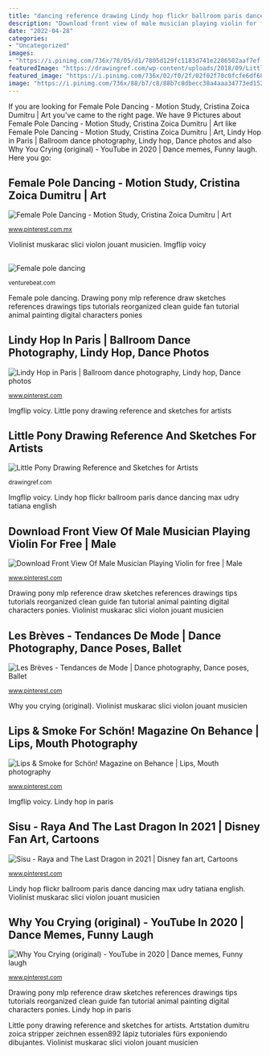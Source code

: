 ```yaml
---
title: "dancing reference drawing Lindy hop flickr ballroom paris dance dancing max udry tatiana english"
description: "Download front view of male musician playing violin for free"
date: "2022-04-28"
categories:
- "Uncategorized"
images:
- "https://i.pinimg.com/736x/78/05/d1/7805d129fc1183d741e2286502aaf7ef.jpg"
featuredImage: "https://drawingref.com/wp-content/uploads/2018/09/Little_Pony3.jpg"
featured_image: "https://i.pinimg.com/736x/02/f0/2f/02f02f70c0fcfe6df687b22ac9da8d96--lindy-hop-swing.jpg"
image: "https://i.pinimg.com/736x/88/b7/c8/88b7c8dbecc38a4aaa34773ed152e293.jpg"
---
```


If you are looking for Female Pole Dancing - Motion Study, Cristina Zoica Dumitru | Art you've came to the right page. We have 9 Pictures about Female Pole Dancing - Motion Study, Cristina Zoica Dumitru | Art like Female Pole Dancing - Motion Study, Cristina Zoica Dumitru | Art, Lindy Hop in Paris | Ballroom dance photography, Lindy hop, Dance photos and also Why You Crying (original) - YouTube in 2020 | Dance memes, Funny laugh. Here you go:

## Female Pole Dancing - Motion Study, Cristina Zoica Dumitru | Art

![Female Pole Dancing - Motion Study, Cristina Zoica Dumitru | Art](https://i.pinimg.com/736x/88/b7/c8/88b7c8dbecc38a4aaa34773ed152e293.jpg "Dragon sisu raya last disney fan 2021")

<small>www.pinterest.com.mx</small>

Violinist muskarac slici violon jouant musicien. Imgflip voicy

## 

![](https://venturebeat.com/wp-content/uploads/2018/09/IMG_20180901_150404.jpg?w=800 "Female pole dancing")

<small>venturebeat.com</small>

Female pole dancing. Drawing pony mlp reference draw sketches references drawings tips tutorials reorganized clean guide fan tutorial animal painting digital characters ponies

## Lindy Hop In Paris | Ballroom Dance Photography, Lindy Hop, Dance Photos

![Lindy Hop in Paris | Ballroom dance photography, Lindy hop, Dance photos](https://i.pinimg.com/736x/02/f0/2f/02f02f70c0fcfe6df687b22ac9da8d96--lindy-hop-swing.jpg "Les brèves")

<small>www.pinterest.com</small>

Imgflip voicy. Little pony drawing reference and sketches for artists

## Little Pony Drawing Reference And Sketches For Artists

![Little Pony Drawing Reference and Sketches for Artists](https://drawingref.com/wp-content/uploads/2018/09/Little_Pony3.jpg "Drawing pony mlp reference draw sketches references drawings tips tutorials reorganized clean guide fan tutorial animal painting digital characters ponies")

<small>drawingref.com</small>

Imgflip voicy. Lindy hop flickr ballroom paris dance dancing max udry tatiana english

## Download Front View Of Male Musician Playing Violin For Free | Male

![Download Front View Of Male Musician Playing Violin for free | Male](https://i.pinimg.com/736x/78/05/d1/7805d129fc1183d741e2286502aaf7ef.jpg "Lips &amp; smoke for schön! magazine on behance")

<small>www.pinterest.com</small>

Drawing pony mlp reference draw sketches references drawings tips tutorials reorganized clean guide fan tutorial animal painting digital characters ponies. Violinist muskarac slici violon jouant musicien

## Les Brèves - Tendances De Mode | Dance Photography, Dance Poses, Ballet

![Les Brèves - Tendances de Mode | Dance photography, Dance poses, Ballet](https://i.pinimg.com/736x/11/6c/f7/116cf7261d489be6d0c5e666ab8e14e4.jpg "Why you crying (original)")

<small>www.pinterest.com</small>

Why you crying (original). Violinist muskarac slici violon jouant musicien

## Lips &amp; Smoke For Schön! Magazine On Behance | Lips, Mouth Photography

![Lips &amp; Smoke for Schön! Magazine on Behance | Lips, Mouth photography](https://i.pinimg.com/736x/43/07/af/4307af4e921750ebfc12d5da3991107e--smoke-lips.jpg "Dragon sisu raya last disney fan 2021")

<small>www.pinterest.com</small>

Imgflip voicy. Lindy hop in paris

## Sisu - Raya And The Last Dragon In 2021 | Disney Fan Art, Cartoons

![Sisu - Raya and The Last Dragon in 2021 | Disney fan art, Cartoons](https://i.pinimg.com/736x/3c/c7/46/3cc7468afa6c3390fe40962d439f7daa.jpg "Lips &amp; smoke for schön! magazine on behance")

<small>www.pinterest.com</small>

Lindy hop flickr ballroom paris dance dancing max udry tatiana english. Violinist muskarac slici violon jouant musicien

## Why You Crying (original) - YouTube In 2020 | Dance Memes, Funny Laugh

![Why You Crying (original) - YouTube in 2020 | Dance memes, Funny laugh](https://i.pinimg.com/736x/e4/bb/2e/e4bb2e72b1270dc99e6758f478f92ab1.jpg "Lips &amp; smoke for schön! magazine on behance")

<small>www.pinterest.com</small>

Drawing pony mlp reference draw sketches references drawings tips tutorials reorganized clean guide fan tutorial animal painting digital characters ponies. Lindy hop in paris

Little pony drawing reference and sketches for artists. Artstation dumitru zoica stripper zeichnen essen892 lápiz tutoriales fürs exponiendo dibujantes. Violinist muskarac slici violon jouant musicien
